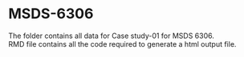 # MSDS-6306
The folder contains all data for Case study-01 for MSDS 6306.  
RMD file contains all the code required to generate a html output file.

